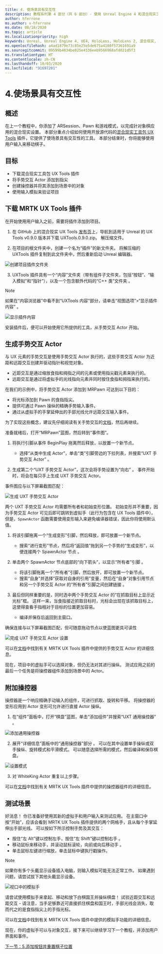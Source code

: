 ```yaml
---
title: 4. 使场景具有交互性
description: 教程系列第 4 部分（共 6 部分）- 使用 Unreal Engine 4 和混合现实工具包 UX Tools 插件构建一款简单的象棋应用
author: hferrone
ms.author: v-hferrone
ms.date: 08/18/2020
ms.topic: article
ms.localizationpriority: high
keywords: Unreal, Unreal Engine 4, UE4, HoloLens, HoloLens 2, 混合现实, 教程, 入门, mrtk, uxt, UX Tools, 文档
ms.openlocfilehash: a4ad1879e73c85e25e5de675a4180f57361691a9
ms.sourcegitcommit: 09599b4034be825e4536eeb9566968afd021d5f3
ms.translationtype: HT
ms.contentlocale: zh-CN
ms.lasthandoff: 10/03/2020
ms.locfileid: "91697201"
---
```

# <a name="4-making-your-scene-interactive"></a>4.使场景具有交互性

## <a name="overview"></a>概述

在上一个教程中，你添加了 ARSession、Pawn 和游戏模式，以完成针对象棋应用的混合现实设置。 本部分重点介绍如何使用开放源代码的[混合现实工具包 UX Tools](https://github.com/microsoft/MixedReality-UXTools-Unreal) 插件，它提供了使场景具有交互性的工具。 本部分结束时，你将能够使用用户输入来移动棋子。 

## <a name="objectives"></a>目标

* 下载混合现实工具包 UX Tools 插件 
* 将手势交互 Actor 添加到指尖
* 创建操控器并将其添加到场景中的对象
* 使用输入模拟来验证项目

## <a name="downloading-the-mrtk-ux-tools-plugin"></a>下载 MRTK UX Tools 插件
在开始使用用户输入之前，需要将插件添加到项目。

1.  在 GitHub 上的混合现实 UX Tools [发布页](https://github.com/microsoft/MixedReality-UXTools-Unreal/releases)上，导航到适用于 Unreal 的 UX Tools v0.9.0 版本并下载 UXTools.0.9.0.zip。 解压缩文件。

2.  在项目的根文件夹中，创建一个名为“插件”的新文件夹。 将解压缩的 UXTools 插件复制到此文件夹中，然后重新启动 Unreal 编辑器。 

![创建项目插件文件夹](images/unreal-uxt/4-plugins.PNG)

3.  UXTools 插件具有一个“内容”文件夹（带有组件子文件夹，包括“按钮”、“输入模拟”和“指针”），以及一个包含额外代码的“C++ 类”文件夹  。  

> [!NOTE]
> 如果在“内容浏览器”中看不到“UXTools 内容”部分，请单击“视图选项”>“显示插件内容”  。 

![显示插件内容](images/unreal-uxt/4-showplugincontent.PNG)

安装插件后，便可以开始使用它所提供的工具，从手势交互 Actor 开始。

## <a name="spawning-hand-interaction-actors"></a>生成手势交互 Actor
与 UX 元素的手势交互是使用手势交互 Actor 执行的，这些手势交互 Actor 为近距和远距交互创建并驱动指针和视觉对象。
- 近距交互是通过缩放食指和拇指之间的元素或使用指尖戳元素来执行的。 
- 远距交互是通过将虚拟手的光线指向元素并同时按住食指和拇指来执行的。

在我们的示例中，将手势交互 Actor 添加到 MRPawn 可达到以下目的：
- 将光标添加到 Pawn 的食指指尖。
- 提供可通过 Pawn 操纵的精确手势输入事件。
- 通过从虚拟手的手掌延伸出的手部光线允许远距交互输入事件。

为了实现这些概念，建议先仔细阅读有关手势交互的[文档](https://github.com/microsoft/MixedReality-UXTools-Unreal/blob/public/0.9.x/Docs/HandInteraction.md)，然后再继续。 

准备就绪后，打开“MRPawn”蓝图，然后转到“事件图”。 

1. 将执行引脚从事件 BeginPlay 拖离然后释放，以放置一个新节点。 
    * 选择“从类中生成 Actor”，单击“类”引脚旁边的下拉列表，并搜索“UXT 手势交互 Actor”  。  

2. 生成第二个“UXT 手势交互 Actor”，这次会将手势设置为“向右”  。 事件开始时，将会在每只手上生成 UXT 手势交互 Actor。 

事件图应与以下屏幕截图匹配：

![生成 UXT 手势交互 Actor](images/unreal-uxt/4-spawnactor.PNG)

两个 UXT 手势交互 Actor 均需要所有者和初始变形位置。 初始变形并不重要，因为手势交互 Actor 可见后即可跳转到虚拟手（此行为包含在 UX Tools 插件中）。 但是，`SpawnActor` 函数需要使用变形输入来避免编译器错误，因此你将使用默认值。 

1. 将该引脚拖离一个“生成变形”引脚，然后释放，即可放置一个新节点。 
    * 搜索“进行变形”节点，然后将“返回值”拖到另一个手势的“生成变形”，以便连接两个 SpawnActor 节点   。 

2.  单击两个 SpawnActor 节点底部的“向下箭头”，以显示“所有者”引脚  。    
    * 将该引脚拖离一个“所有者”引脚，然后放开，即可放置一个新节点。 
    * 搜索“自身”并选择“获取对自身的引用”变量，然后在“自身”对象引用节点和另一个手势交互 Actor 的“所有者”引脚之间创建链接   。 
3. 最后但同样重要的是，同时选中两个手势交互 Actor 的“在抓取目标上显示近光标”框。 这样一来，当食指接近抓取目标时，光标会出现在该抓取目标上，这使得查看手指相对于目标的位置更加容易。
    * 编译并保存后返回到主窗口。 

确保连接与以下屏幕截图匹配，但可随意拖动节点以使蓝图更具可读性

![完成 UXT 手势交互 Actor 设置](images/unreal-uxt/4-fingerptrs.PNG) 

可以在[文档](https://microsoft.github.io/MixedReality-UXTools-Unreal/version/public/0.9.x/Docs/HandInteraction.html)中找到有关 MRTK UX Tools 插件中提供的手势交互 Actor 的详细信息。

现在，项目中的虚拟手可以选择对象，但仍无法对其进行操纵。 测试应用之前的最后一个任务是将操控器组件添加到场景中的 Actor。

## <a name="attaching-manipulators"></a>附加操控器

操控器是一个响应精确手动输入的组件，可进行抓取、旋转和平移。 将操控器的变形应用到 Actor 变形可允许进行直接 Actor 操纵。 

1. 在“组件”面板中，打开“棋盘”蓝图，单击“添加组件”并搜索“UXT 通用操控器”   。

![添加通用操控器](images/unreal-uxt/4-addmanip.PNG)

2. 展开“详细信息”面板中的“通用操控器”部分 。 可以在其中设置单手操纵或双手操纵、旋转模式和平滑模式。 可以随意选择所需的模式，然后编译和保存棋盘。 

![设置模式](images/unreal-uxt/4-setrotmode.PNG)

3. 对 WhiteKing Actor 重复以上步骤。

可以在[文档](https://microsoft.github.io/MixedReality-UXTools-Unreal/version/public/0.9.x/Docs/Manipulator.html)中找到有关 MRTK UX Tools 插件中提供的操控器组件的详细信息。

## <a name="testing-the-scene"></a>测试场景
好消息！ 你已准备好使用其新的虚拟手和用户输入来测试应用。 在主窗口中按“开始”，应该会看到 MRTK UX Tools 插件提供的两个网格手，且从每个手掌延伸出手部光线。 可以按如下所示控制手势及其交互：
- 按住“左 Alt”键以控制左手，按住“左 Shift”键以控制右手   。 
- 移动鼠标来移动手，并滚动鼠标滚轮，向前或向后移动手  。 
- 单击鼠标左键进行缩放，单击鼠标中键执行戳操作。 

> [!NOTE]
> 如果你有多个头戴显示设备插入电脑，则输入模拟可能无法正常工作。 如果遇到问题，请尝试拔下其他头戴显示设备。 

![视口中的模拟手](images/unreal-uxt/4-handsim.PNG)

请尝试使用模拟手来拿起、移动和放下白棋国王并操纵棋盘！ 试验近距交互和远距交互 - 请注意，当手足够靠近可直接抓住棋盘和国王时，手部光线会消失，取而代之的是食指指尖上的手指光标。 

可以在[文档](https://microsoft.github.io/MixedReality-UXTools-Unreal/version/public/0.9.x/Docs/InputSimulation.html)中找到有关 MRTK UX Tools 插件中提供的模拟手功能的详细信息。

现在，你的虚拟手可以与对象交互，接下来可以继续学习下一个教程，并添加用户界面和事件。

[下一节：5.添加按钮并重置棋子位置](unreal-uxt-ch5.md)
